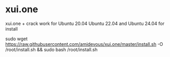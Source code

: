 # xui.one
xui.one + crack work for Ubuntu 20.04 Ubuntu 22.04 and Ubuntu 24.04
for install

sudo wget https://raw.githubusercontent.com/amidevous/xui.one/master/install.sh -O /root/install.sh && sudo bash /root/install.sh
